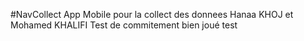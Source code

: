 #NavCollect
App Mobile pour la collect des donnees
Hanaa KHOJ et Mohamed KHALIFI 
Test de commitement
bien joué
test
